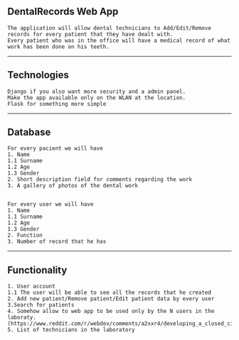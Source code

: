 ## DentalRecords Web App

	The application will allow dental technicians to Add/Edit/Remove records for every patient that they have dealt with.
	Every patient who was in the office will have a medical record of what work has been done on his teeth.

---

## Technologies
	Django if you also want more security and a admin panel.
	Make the app available only on the WLAN at the location.
	Flask for something more simple

----

## Database
	
	
	For every pacient we will have
	1. Name
	1.1 Surname
	1.2 Age
	1.3 Gender
	2. Short description field for comments regarding the work
	3. A gallery of photos of the dental work
	
	
	For every user we will have
	1. Name
	1.1 Surname
	1.2 Age
	1.3 Gender
	2. Function
	3. Number of record that he has
---

## Functionality
	1. User account
	1.1 The user will be able to see all the records that he created
	2. Add new patient/Remove patient/Edit patient data by every user
	3.Search for patients
	4. Somehow allow to web app to be used only by the N users in the laboraty.
	(https://www.reddit.com/r/webdev/comments/a2xxr4/developing_a_closed_circuit_web_app/)
	5. List of technicians in the laboratory
